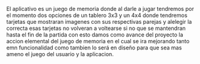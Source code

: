 El aplicativo es un juego de memoria donde al darle a jugar tendremos por el momento dos opciones de un tablero 3x3 y un 4x4 donde tendremos tarjetas que mostraran imagenes con sus respectivas parejas y alelegir 
la correcta esas tarjetas no volveran a voltearse si no que se mantendran hasta el fin de la partida con esto damos como avance del proyecto la accion elemental del juego de memoria en el cual se ira mejorando tanto 
emn funcionalidad como tambien lo será en diseño para que sea mas ameno el juego del usuario y la aplicacion.

